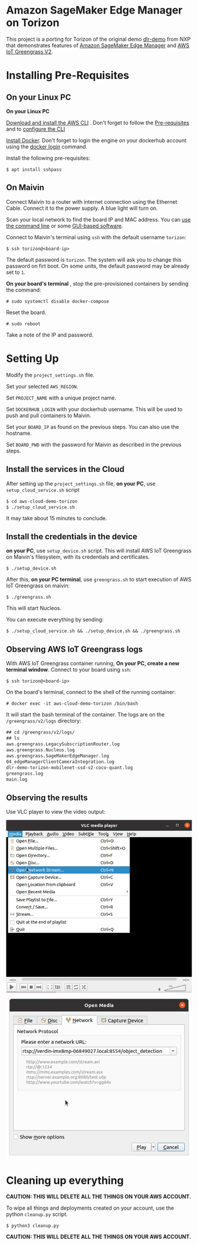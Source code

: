 # Amazon SageMaker Edge Manager on Torizon #

This project is a porting for Torizon of the original demo [dlr-demo](https://github.com/NXPmicro/meta-aws/tree/aws-cloud-demo/recipes-devtools/amazon-sagemaker-neo/dlr-demo) from NXP that demonstrates features of [Amazon SageMaker Edge Manager](https://docs.aws.amazon.com/sagemaker/latest/dg/edge.html) and [AWS IoT Greengrass V2](https://docs.aws.amazon.com/greengrass/v2/developerguide/greengrass-v2-whats-new.html).

# Installing Pre-Requisites #

## On your Linux PC ##

**On your Linux PC**

[Download and install the AWS CLI](http://docs.aws.amazon.com/cli/latest/userguide/installing.html) . Don't forget to follow the [Pre-requisites](https://docs.aws.amazon.com/cli/latest/userguide/getting-started-prereqs.html) and to [configure the CLI](https://docs.aws.amazon.com/cli/latest/userguide/cli-configure-quickstart.html)

[Install Docker](https://docs.docker.com/get-docker/). Don't forget to login the engine on your dockerhub account using the [docker login](https://docs.docker.com/engine/reference/commandline/login/) command.

Install the following pre-requisites:
```
$ apt install sshpass
```

## On Maivin ##

Connect Maivin to a router with internet connection using the Ethernet Cable. Connect it to the power supply. A blue light will turn on.

Scan your local network to find the board IP and MAC address. You can [use the command line](https://developer-archives.toradex.com/knowledge-base/scan-your-local-network-to-find-the-board-ip-and-mac-address) or some [GUI-based software](https://angryip.org/download/#linux).

Connect to Maivin's terminal using `ssh` with the default username `torizon`:

```
$ ssh torizon@<board-ip>
```

The default password is `torizon`. The system will ask you to change this password on firt boot. On some units, the default password may be already set to `1`.

**On your board's terminal** , stop the pre-provisioned containers by sending the command:

```
# sudo systemctl disable docker-compose
```

Reset the board.

```
# sudo reboot
```

Take a note of the IP and password.

# Setting Up #

Modify the `project_settings.sh` file.

Set your selected `AWS_REGION`.

Set `PROJECT_NAME` with a unique project name.

Set `DOCKERHUB_LOGIN` with your dockerhub username. This will be used to push and pull containers to Maivin.

Set your `BOARD_IP` as found on the previous steps. You can also use the hostname.

Set `BOARD_PWD` with the password for Maivin as described in the previous steps.

## Install the services in the Cloud ##

After setting up the `project_settings.sh` file, **on your PC**, use `setup_cloud_service.sh` script

```
$ cd aws-cloud-demo-torizon
$ ./setup_cloud_service.sh
```

It may take about 15 minutes to conclude.

## Install the credentials in the device ##

**on your PC**, use `setup_device.sh` script. This will install AWS IoT Greengrass on Maivin's filesystem, with its credentials and certificates.

```
$ ./setup_device.sh
```

After this, **on your PC terminal**, use `greengrass.sh` to start execution of AWS IoT Greengrass on maivin:


```
$ ./greengrass.sh
```

This will start Nucleos.

You can execute everything by sending:

```
$ ./setup_cloud_service.sh && ./setup_device.sh && ./greengrass.sh
```

## Observing AWS IoT Greengrass logs ##

With AWS IoT Greengrass container running, **On your PC, create a new terminal window**. Connect to your board using `ssh`:

```
$ ssh torizon@<board-ip>
```

On the board's terminal, connect to the shell of the running container:

```
# docker exec -it aws-cloud-demo-torizon /bin/bash
```

It will start the bash terminal of the container. The logs are on the `/greengrass/v2/logs` directory:

```
## cd /greengrass/v2/logs/
## ls
aws.greengrass.LegacySubscriptionRouter.log
aws.greengrass.Nucleus.log
aws.greengrass.SageMakerEdgeManager.log
04_edgeManagerClientCameraIntegration.log
dlr-demo-torizon-mobilenet-ssd-v2-coco-quant.log
greengrass.log
main.log
```

## Observing the results ##

Use VLC player to view the video output:

![](vlc-stream-1.png)

![](vlc-stream-2.png)

# Cleaning up everything #

**CAUTION: THIS WILL DELETE ALL THE THINGS ON YOUR AWS ACCOUNT.**

To wipe all things and deployments created on your account, use the python `cleanup.py` script.

```
$ python3 cleanup.py
```

**CAUTION: THIS WILL DELETE ALL THE THINGS ON YOUR AWS ACCOUNT.**

